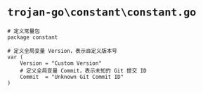 # `trojan-go\constant\constant.go`

```
# 定义常量包
package constant

# 定义全局变量 Version，表示自定义版本号
var (
    Version = "Custom Version"
    # 定义全局变量 Commit，表示未知的 Git 提交 ID
    Commit  = "Unknown Git Commit ID"
)
```
